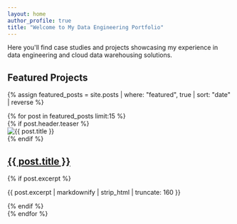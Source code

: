 ```yaml
---
layout: home
author_profile: true
title: "Welcome to My Data Engineering Portfolio"
---
```


Here you'll find case studies and projects showcasing my experience in data engineering and cloud data warehousing solutions.

## Featured Projects

{% assign featured_posts = site.posts | where: "featured", true | sort: "date" | reverse %}

<div class="grid__wrapper">
  {% for post in featured_posts limit:15 %}
    <div class="grid__item">
      <article class="archive__item" itemscope itemtype="https://schema.org/CreativeWork">
        {% if post.header.teaser %}
          <div class="archive__item-teaser">
            <img src="{{ post.header.teaser | relative_url }}" alt="{{ post.title }}">
          </div>
        {% endif %}
        <h2 class="archive__item-title no_toc" itemprop="headline">
          <a href="{{ post.url | relative_url }}" rel="permalink">{{ post.title }}</a>
        </h2>
        {% if post.excerpt %}
          <p class="archive__item-excerpt" itemprop="description">{{ post.excerpt | markdownify | strip_html | truncate: 160 }}</p>
        {% endif %}
      </article>
    </div>
  {% endfor %}
</div>